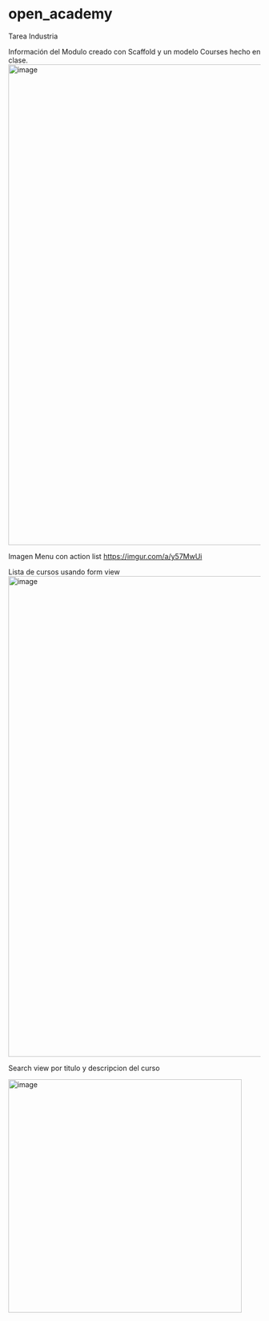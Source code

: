 # open_academy
Tarea Industria

Información del Modulo creado con Scaffold y un modelo Courses hecho en clase.
<img width="960" alt="image" src="https://user-images.githubusercontent.com/89970894/155629422-7b144d76-50e0-418c-af5e-37de69e0669c.png">


Imagen Menu con action list
https://imgur.com/a/y57MwUi

Lista de cursos usando form view 
<img width="960" alt="image" src="https://user-images.githubusercontent.com/89970894/155839676-c2f2dee8-fe27-47db-955e-3a660aafcdc9.png">

Search view por titulo y descripcion del curso

<img width="466" alt="image" src="https://user-images.githubusercontent.com/89970894/155839705-3eb40f69-fd29-4d56-9846-aae24f089e12.png">

